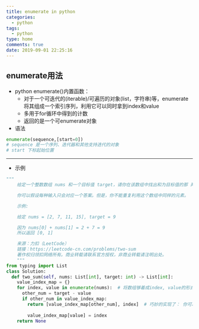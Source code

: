 ```yaml
---
title: enumerate in python
categories:
  - python
tags:
  - python
type: home
comments: true
date: 2019-09-01 22:25:16
---
```

## enumerate用法
- python enumerate()内置函数：
  - 对于一个可迭代的(iterable)/可遍历的对象(list，字符串)等，enumerate将其组成一个索引序列，利用它可以同时拿到index和value
  - 多用于for循环中得到的计数
  - 返回的是一个可enumerate对象
- 语法
```python
enumerate(sequence,[start=0])
# sequence 是一个序列、迭代器和其他支持迭代的对象
# start 下标起始位置
```
---
- 示例
```python
"""
    给定一个整数数组 nums 和一个目标值 target，请你在该数组中找出和为目标值的那 两个 整数，并返回他们的数组下标。

    你可以假设每种输入只会对应一个答案。但是，你不能重复利用这个数组中同样的元素。

    示例:

    给定 nums = [2, 7, 11, 15], target = 9

    因为 nums[0] + nums[1] = 2 + 7 = 9
    所以返回 [0, 1]

    来源：力扣（LeetCode）
    链接：https://leetcode-cn.com/problems/two-sum
    著作权归领扣网络所有。商业转载请联系官方授权，非商业转载请注明出处。
    """
from typing import List
class Solution:
  def two_sum(self, nums: List[int], target: int) -> List[int]:
    value_index_map = {}
    for index, value in enumerate(nums):  # 将数组够着成index, value的形式
      other_num = target - value
      if other_num in value_index_map:
        return [value_index_map[other_num], index]  # 巧妙的实现了： 你可以假设每种输入只会对应一个答案。但是，你不能重复利用这个数组中同样的元素。
      
        value_index_map[value] = index
    return None
```


